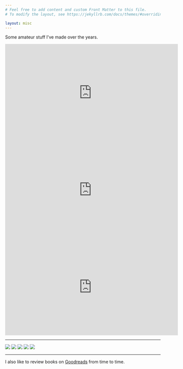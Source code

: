 ```yaml
---
# Feel free to add content and custom Front Matter to this file.
# To modify the layout, see https://jekyllrb.com/docs/themes/#overriding-theme-defaults

layout: misc
---
```


<p>Some amateur stuff I've made over the years.</p>
<div class="youtubevid"><iframe width="560" height="315" src="https://www.youtube.com/embed/UDZUCS-U8dQ" frameborder="0" allow="autoplay; encrypted-media" allowfullscreen></iframe></div>
<div class="youtubevid"><iframe width="560" height="315" src="https://www.youtube.com/embed/-BVOzzTJSC8" frameborder="0" allow="autoplay; encrypted-media" allowfullscreen></iframe></div>
<div class="youtubevid"><iframe width="560" height="315" src="https://www.youtube.com/embed/SNsRIwtzno0" frameborder="0" allow="autoplay; encrypted-media" allowfullscreen></iframe></div>
<hr>
<img id="photo" src="https://drive.google.com/uc?id=1HjgmYdEwZ2lnbK7KABGTc0iilQroB8LV" />
<img id="photo" src="https://drive.google.com/uc?id=1odt8Bl-Wenz0-cBZCFqt3fisXk5XsmkA" />
<img id="photo" src="https://drive.google.com/uc?id=1SRFUH1fLwuRwL3aJgK9ivSpB32p-tIX0" />
<img id="photo" src="https://drive.google.com/uc?id=13sLdaZ4bK7RyK3WK0Z1YezubG_K6yefD" />
<img id="photo" src="https://drive.google.com/uc?id=1iL_UzsaOm5nKMuglkDIYze3KQU4qtGaw" />

</div>
<hr>

<p>I also like to review books on <a href="https://www.goodreads.com/senakicir">Goodreads</a> from time to time.</p>

